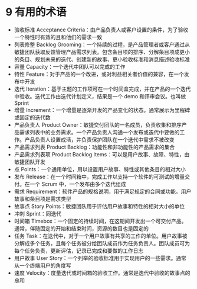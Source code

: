 # 9 有用的术语

- 验收标准 Acceptance Criteria：由产品负责人或客户设置的条件，为了验收一个特性时有效的且和他们的需求一致
- 列表修整 Backlog Grooming：一个持续的过程，是产品管理者或客户通过从敏捷团队获取反馈管理产品需求列表。包含条目项的排序、分解条目项成更小的条目、规划未来的迭代、创建新的故事、更小验收标准和消息描述验收标准
- 容量 Capacity：一个迭代中团队可以完成的工作
- 特性 Feature：对于产品的一个改进，或对利益相关者价值的兼容，在一个发布中开发
- 迭代 Iteration：基于主题的工作项可在一个时间盒完成，并在产品的一个迭代中验收。迭代工作由迭代计划定义，结果是一个 demo 和评审会议。也叫做 Sprint
- 增量 Increment：一个增量是逐渐开发的产品变化的状态。通常展示为里程碑或固定的迭代数
- 产品负责人 Product Owner：敏捷交付团队的一名成员，负责收集和排序产品需求列表中的业务需求。一个产品负责人沟通一个发布或迭代中要做的工作。产品负责人设置成活，并负责保护团队在一个迭代中需求不被改变
- 产品需求列表 Product Backlog：功能性和非功能性的产品需求的集合
- 产品需求列表项 Product Backlog Items：可以是用户故事、故障、特性，由敏捷团队开发
- 点 Points：一个通用单位，用以设置用户故事、特性或其他条目的相对大小
- 发布 Release：在一个时间箱中，完成工作以支持一个软件的可测试的增量交付。在一个 Scrum 中，一个发布由多个迭代组成
- 需求 Requirement：软件产品的规格说明，用于满足规定的合同或功能。用户故事和条目项是需求类型
- 故事点 Story Points：敏捷团队用于评估用户故事和特性的相对大小的单位
- 冲刺 Sprint：同迭代
- 时间箱 Timebox：一个固定的持续时间，在这期间开发出一个可交付产品。通常，伴随固定的开始和结束时间，资源的数目也是固定的
- 任务 Task：在迭代中，对于一个用户故事有共享的工作的单位。用户故事被分解成多个任务，且每个任务被分给团队成员作为任务负责人。团队成员可为每个任务负责，更新评估，记录已完成和要做的工作日志
- 用户故事 User Story：一个列举的验收标准用于实现用户的一些需求。通常从一个终端用户的角度写
- 速度 Velocity：度量迭代或时间箱的验收工作。通常是迭代中验收的故事点的总和
